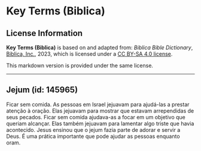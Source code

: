 # Key Terms (Biblica)

## License Information

**Key Terms (Biblica)** is based on and adapted from: _Biblica Bible Dictionary_, [Biblica, Inc.](https://www.biblica.com/), 2023, which is licensed under a [CC BY-SA 4.0 license](https://creativecommons.org/licenses/by-sa/4.0/legalcode.en).

This markdown version is provided under the same license.



--------------------------------

## Jejum (id: 145965)

Ficar sem comida. As pessoas em Israel jejuavam para ajudá\-las a prestar atenção à oração. Elas jejuavam para mostrar que estavam arrependidas de seus pecados. Ficar sem comida ajudava\-as a focar em um objetivo que queriam alcançar. Elas também jejuavam para lamentar algo triste que havia acontecido. Jesus ensinou que o jejum fazia parte de adorar e servir a Deus. É uma prática importante que pode ajudar as pessoas enquanto oram.


